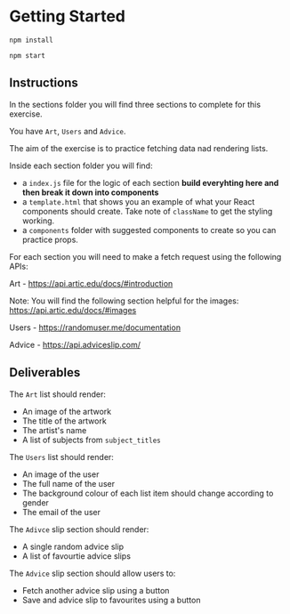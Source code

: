 # Getting Started

`npm install`

`npm start`

## Instructions

In the sections folder you will find three sections to complete for this exercise.

You have `Art`, `Users` and `Advice`.

The aim of the exercise is to practice fetching data nad rendering lists.

Inside each section folder you will find:

- a `index.js` file for the logic of each section **build everyhting here and then break it down into components**
- a `template.html` that shows you an example of what your React components should create. Take note of `className` to get the styling working.
- a `components` folder with suggested components to create so you can practice props.

For each section you will need to make a fetch request using the following APIs:

Art - https://api.artic.edu/docs/#introduction

Note: You will find the following section helpful for the images: https://api.artic.edu/docs/#images

Users - https://randomuser.me/documentation

Advice - https://api.adviceslip.com/

## Deliverables

The `Art` list should render:

- An image of the artwork
- The title of the artwork
- The artist's name
- A list of subjects from `subject_titles`

The `Users` list should render:

- An image of the user
- The full name of the user
- The background colour of each list item should change according to gender
- The email of the user

The `Adivce` slip section should render:

- A single random advice slip
- A list of favourtie advice slips

The `Advice` slip section should allow users to:

- Fetch another advice slip using a button
- Save and advice slip to favourites using a button
